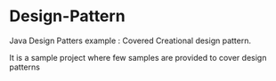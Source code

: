 # Design-Pattern
Java Design Patters example : Covered Creational  design pattern.

It is a sample project where few samples are provided to cover design patterns 
